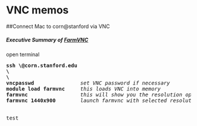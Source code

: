 # VNC memos

##Connect Mac to corn@stanford via VNC


##### Executive Summary of [FarmVNC](https://web.stanford.edu/group/farmshare/cgi-bin/wiki/index.php/FarmVNC)

open terminal  
<pre>
<b>ssh \<SUID\>@corn.stanford.edu</b>
<b>\<enter SUID PW\></b>
<b>\<double authentication\></b>
<b>vncpasswd</b> <i>              set VNC password if necessary</i> 
<b>module load farmvnc</b> <i>    this loads VNC into memory</i> 
<b>farmvnc</b> <i>                this will show you the resolution options</i>
<b>farmvnc 1440x900</b> <i>       launch farmvnc with selected resolution</i>


test
